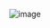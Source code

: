 ![image](https://user-images.githubusercontent.com/91349881/207705314-6f4a9a83-ed94-41ca-b791-20547e30da83.png)
